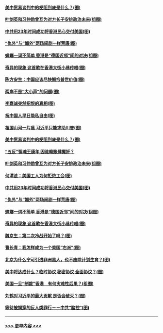 #### [美中贸易谈判中的梗阻到底是什么？(图)](../pages/p4/907791.md?t=09192111) 
#### [叶剑英和习仲勋曾互为对方长子安排政治未来(组图)](../pages/p4/907786.md?t=09192111) 
#### [中共用23年时间成功将香港民心交付美国(图)](../pages/p4/907698.md?t=09192111) 
#### [“仇外”与“媚外”两场闹剧一样荒唐(图)](../pages/p4/907689.md?t=09192111) 
#### [蟑螂一词不简单 香港是“德国近邻”间的对决(组图)](../pages/p4/907618.md?t=09192111) 
#### [奇异的现象 这首歌在香港大街小巷传唱(图)](../pages/p4/907583.md?t=09192111) 
#### [陈方安生：中国应该尽快拥抱普世价值(图)](../pages/p4/907826.md?t=09192111) 
#### [两岸不是“大小声”的问题(图)](../pages/p4/907825.md?t=09192111) 
#### [李嘉诚突然招恨的真相(图)](../pages/p4/907799.md?t=09192111) 
#### [祝中国人早日隐私自由(图)](../pages/p4/907797.md?t=09192111) 
#### [祖国山河一片瘟 习近平只能求助川普(图)](../pages/p4/907796.md?t=09192111) 
#### [美中贸易谈判中的梗阻到底是什么？(图)](../pages/p4/907791.md?t=09192111) 
#### [“五反”冤魂王康年 因谁赖账肆魔奸？](../pages/p4/907787.md?t=09192111) 
#### [叶剑英和习仲勋曾互为对方长子安排政治未来(组图)](../pages/p4/907786.md?t=09192111) 
#### [何清涟：美国工人为何拒绝工会(图)](../pages/p4/907701.md?t=09192111) 
#### [中共用23年时间成功将香港民心交付美国(图)](../pages/p4/907698.md?t=09192111) 
#### [“仇外”与“媚外”两场闹剧一样荒唐(图)](../pages/p4/907689.md?t=09192111) 
#### [蟑螂一词不简单 香港是“德国近邻”间的对决(组图)](../pages/p4/907618.md?t=09192111) 
#### [奇异的现象 这首歌在香港大街小巷传唱(图)](../pages/p4/907583.md?t=09192111) 
#### [魏京生：第二次冷战开始了吗？(图)](../pages/p4/907581.md?t=09192111) 
#### [曹长青：我怎样成为一个美国“右派”(图)](../pages/p4/907580.md?t=09192111) 
#### [北京为什么宁可引进非洲黑人，也不废除计划生育？(图)](../pages/p4/907577.md?t=09192111) 
#### [美中将达成什么？临时协议 秘密协议 全面协议？(图)](../pages/p4/907576.md?t=09192111) 
#### [美国一旦“制裁”香港　有何灾难性后果？(组图)](../pages/p4/907575.md?t=09192111) 
#### [刘鹤对习近平的最大贡献 是否会破灭？(图)](../pages/p4/907509.md?t=09192111) 
#### [等待被揭穿的反人类罪行－－中共“脑控”(图)](../pages/p4/907167.md?t=09192111) 

----
#### [ >>> 更早内容 <<< ](../indexes/p4-earlier.md)
